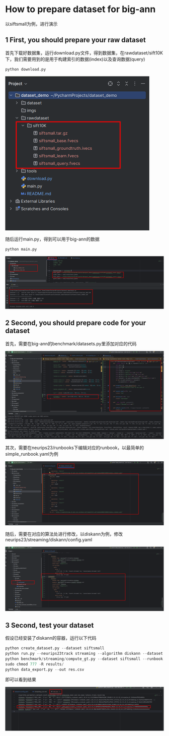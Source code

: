 # How to prepare dataset for big-ann

以siftsmall为例，进行演示

## 1 First, you should prepare your raw dataset

首先下载好数据集，运行download.py文件，得到数据集，在rawdataset/sift10K下，我们需要用到的是用于构建索引的数据(index)以及查询数据(query)

``` python
python download.py 
```

![img.png](imgs/img.png)

随后运行main.py，得到可以用于big-ann的数据

``` python
python main.py
```

![img.png](imgs/img1.png)

## 2 Second, you should prepare code for your dataset

首先，需要在big-ann的benchmark/datasets.py里添加对应的代码

![img.png](imgs/img2.png)

其次，需要在neurips23/runbooks下编辑对应的runbook，以最简单的simple_runbook.yaml为例

![img.png](imgs/img3.png)

随后，需要在对应的算法处进行修改，以diskann为例，修改neurips23/streaming/diskann/config.yaml

![img.png](imgs/img4.png)

## 3 Second, test your dataset

假设已经安装了diskann的容器，运行以下代码

``` python
python create_dataset.py --dataset siftsmall
python run.py --neurips23track streaming --algorithm diskann --dataset siftsmall --runbook_path neurips23/runbooks/simple_runbook.yaml
python benchmark/streaming/compute_gt.py --dataset siftsmall --runbook neurips23/runbooks/simple_runbook.yaml --gt_cmdline_tool DiskANN/build/apps/utils/compute_groundtruth
sudo chmod 777 -R results/
python data_export.py --out res.csv
```

即可以看到结果

![img.png](imgs/img5.png)